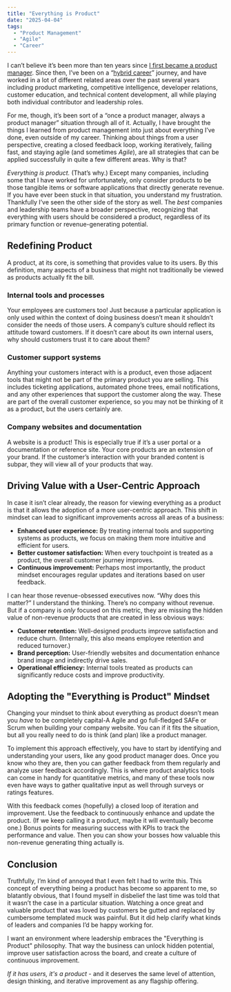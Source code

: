 ```yaml
---
title: "Everything is Product"
date: "2025-04-04"
tags: 
  - "Product Management"
  - "Agile"
  - "Career"
---
```


I can’t believe it’s been more than ten years since [I first became a product manager](/blog/being-a-product-manager/). Since then, I’ve been on a “[hybrid career](/blog/a-hybrid-career/)” journey, and have worked in a lot of different related areas over the past several years including product marketing, competitive intelligence, developer relations, customer education, and technical content development, all while playing both individual contributor and leadership roles.

For me, though, it’s been sort of a “once a product manager, always a product manager” situation through all of it. Actually, I have brought the things I learned from product management into just about everything I’ve done, even outside of my career. Thinking about things from a user perspective, creating a closed feedback loop, working iteratively, failing fast, and staying agile (and sometimes *Agile*), are all strategies that can be applied successfully in quite a few different areas. Why is that?

*Everything is product.* (That’s why.) Except many companies, including some that I have worked for unfortunately, only consider products to be those tangible items or software applications that directly generate revenue. If you have ever been stuck in that situation, you understand my frustration. Thankfully I’ve seen the other side of the story as well. The *best* companies and leadership teams have a broader perspective, recognizing that everything with users should be considered a product, regardless of its primary function or revenue-generating potential.

## Redefining Product

A product, at its core, is something that provides value to its users. By this definition, many aspects of a business that might not traditionally be viewed as products actually fit the bill. 

### Internal tools and processes

Your employees are customers too! Just because a particular application is only used within the context of doing business doesn’t mean it shouldn’t consider the needs of those users. A company’s culture should reflect its attitude toward customers. If it doesn’t care about its own internal users, why should customers trust it to care about them?

### Customer support systems

Anything your customers interact with is a product, even those adjacent tools that might not be part of the primary product you are selling. This includes ticketing applications, automated phone trees, email notifications, and any other experiences that support the customer along the way. These are part of the overall customer experience, so you may not be thinking of it as a product, but the users certainly are.

### Company websites and documentation

A website is a product! This is especially true if it’s a user portal or a documentation or reference site. Your core products are an extension of your brand. If the customer’s interaction with your branded content is subpar, they will view all of your products that way.

## Driving Value with a User-Centric Approach

In case it isn’t clear already, the reason for viewing everything as a product is that it allows the adoption of a more user-centric approach. This shift in mindset can lead to significant improvements across all areas of a business:

- **Enhanced user experience:** By treating internal tools and supporting systems as products, we focus on making them more intuitive and efficient for users.
- **Better customer satisfaction:** When every touchpoint is treated as a product, the overall customer journey improves.
- **Continuous improvement:** Perhaps most importantly, the product mindset encourages regular updates and iterations based on user feedback.

I can hear those revenue-obsessed executives now. “Why does this matter?” I understand the thinking. There’s no company without revenue. But if a company is *only* focused on this metric, they are missing the hidden value of non-revenue products that are created in less obvious ways:

- **Customer retention:** Well-designed products improve satisfaction and reduce churn. (Internally, this also means employee retention and reduced turnover.)
- **Brand perception:** User-friendly websites and documentation enhance brand image and indirectly drive sales.
- **Operational efficiency:** Internal tools treated as products can significantly reduce costs and improve productivity.

## Adopting the "Everything is Product" Mindset

Changing your mindset to think about everything as product doesn’t mean you *have* to be completely capital-A Agile and go full-fledged SAFe or Scrum when building your company website. You can if it fits the situation, but all you really need to do is think (and plan) like a product manager.

To implement this approach effectively, you have to start by identifying and understanding your users, like any good product manager does. Once you know who they are, then you can gather feedback from them regularly and analyze user feedback accordingly. This is where product analytics tools can come in handy for quantitative metrics, and many of these tools now even have ways to gather qualitative input as well through surveys or ratings features.

With this feedback comes (hopefully) a closed loop of iteration and improvement. Use the feedback to continuously enhance and update the product. (If we keep calling it a product, maybe it will eventually become one.) Bonus points for measuring success with KPIs to track the performance and value. Then you can show your bosses how valuable this non-revenue generating thing actually is.

## Conclusion

Truthfully, I’m kind of annoyed that I even felt I had to write this. This concept of everything being a product has become so apparent to me, so blatantly obvious, that I found myself in disbelief the last time was told that it wasn’t the case in a particular situation. Watching a once great and valuable product that was loved by customers be gutted and replaced by cumbersome templated muck was painful. But it did help clarify what kinds of leaders and companies I’d be happy working for. 

I want an environment where leadership embraces the "Everything is Product" philosophy. That way the business can unlock hidden potential, improve user satisfaction across the board, and create a culture of continuous improvement.

*If it has users, it's a product* - and it deserves the same level of attention, design thinking, and iterative improvement as any flagship offering.
